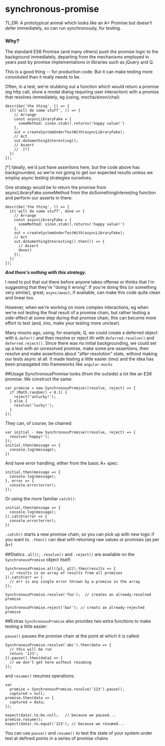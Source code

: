 # synchronous-promise
TL;DR: A prototypical animal which looks like an A+ Promise but doesn't defer
immediately, so can run synchronously, for testing.

### Why?
The standard ES6 Promise (and many others) push the promise logic to the background
immediately, departing from the mechanisms employed in years past by promise
implementations in libraries such as jQuery and Q.

This is a good thing -- for production code. But it can make testing more
convoluted than it really needs to be.

Often, in a test, we're stubbing out a function which would return a promise
(eg http call, show a modal dialog requiring user interaction) with a promise
that resolves immediately, eg (using, mocha/sinon/chai):

    describe('the thing', () => {
      it('will do some stuff', () => {
        // Arrange
        const asyncLibraryFake = {
          someMethod: sinon.stub().returns('happy value!')
        },
        sut = createSystemUnderTestWith(asyncLibraryFake);
        // Act
        sut.doSomethingInteresting();
        // Assert
        //  [*]
      })
    });

[*] Ideally, we'd just have assertions here, but the code above has backgrounded,
so we're not going to get our expected results unless we employ async testing
strategies ourselves.

One strategy would be to return the promise from
  asyncLibraryFake.someMethod
from the
  doSomethingInteresting
function and perform our asserts in there: 
  
    describe('the thing', () => {
      it('will do some stuff', done => {
        // Arrange
        const asyncLibraryFake = {
          someMethod: sinon.stub().returns('happy value!')
        },
        sut = createSystemUnderTestWith(asyncLibraryFake);
        // Act
        sut.doSomethingInteresting().then(() => {
          // Assert
          done()
        });
      })
    });

***And there's nothing with this strategy.***

I need to put that out there before anyone takes offense or thinks that I'm suggesting 
that they're "doing it wrong".
If you're doing this (or something very similar), great; `async/await`, if available, 
can make this code quite clean and linear too.

However, when we're working on more complex interactions, eg when we're not
testing the final result of a promise chain, but rather testing a side-effect
at some step during that promise chain, this can become more effort to test
(and, imo, make your testing more unclear).

Many moons ago, using, for example, Q, we could create a deferred object with
`Q.defer()` and then resolve or reject ith with `deferred.resolve()` and
`deferred.reject()`. Since there was no initial backgrounding, we could set
up a test with an unresolved promise, make some pre-assertions, then resolve
and make assertions about "after resolution" state, without making our tests
async at all. It made testing a little easier (imo) and the idea has been
propagated into frameworks like `angular-mocks`

##Usage
SynchronousPromise looks (from the outside) a lot like an ES6 promise. We construct
the same:

    var promise = new SynchronousPromise((resolve, reject) => {
      if (Math.random() < 0.1) {
        reject('unlucky!');
      } else {
        resolve('lucky!');
      }
    });

They can, of course, be chained:

    var initial - new SynchronousPromise((resolve, reject) => {
      resolve('happy!');
    });
    initial.then(message => {
      console.log(message);
    })

And have error handling, either from the basic A+ spec:
   
    initial.then(message => {
      console.log(message);
    }, error => {
      console.error(error);
    });

Or using the more familiar `catch()`:

    initial.then(message => {
      console.log(message);
    }).catch(error => {
      console.error(error);
    })

`.catch()` starts a new promise chain, so you can pick up with new logic
if you want to. `.then()` can deal with returning raw values or promises
(as per A+)

##Statics
`.all()`, `.resolve()` and `.reject()` are available on the `SynchronousPromise`
object itself:

    SynchronousPromise.all([p1, p2]).then(results => {
      // results is an array of results from all promises
    }).catch(err => {
      // err is any single error thrown by a promise in the array
    });

    SynchronousPromise.resolve('foo');  // creates an already-resolved promise

    SynchronousPromise.reject('bar'); // creats an already-rejected promise
    

##Extras
`SynchronousPromise` also provides two extra functions to make testing a little
easier:

`pause()` pauses the promise chain at the point at which it is called:

    SynchronousPromise.resolve('abc').then(data => {
      // this will be run
      return '123';
    }).pause().then(data2 => {
      // we don't get here without resuming
    });

and `resume()` resumes operations:

    var
      promise = SynchronousPromise.resolve('123').pause(),
      captured = null;
    promise.then(data => {
      captured = data;
    });

    expect(data).to.be.null;   // because we paused...
    promise.resume();
    expect(data).to.equal('123'); // because we resumed...

You can use `pause()` and `resume()` to test the state of your system under
test at defined points in a series of promise chains